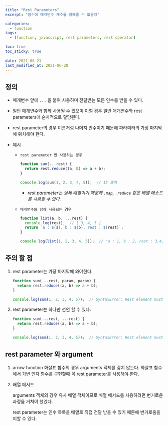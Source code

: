 ```yaml
---
title: "Rest Parameters"
excerpt: "함수에 매개변수 개수를 정해줄 수 없을때"

categories:
  - function
tags:
  - [function, javascript, rest parameters, rest operator]

toc: true
toc_sticky: true
 
date: 2021-06-21
last_modified_at: 2021-06-28
---
```



## 정의

- 매개변수 앞에 `...` 을 붙여 사용하며 전달받는 모든 인수를 받을 수 있다.
- 일반 매개변수와 함께 사용될 수 있으며 이럴 경우 일반 매개변수와 rest parameters에 순차적으로 할당된다.
- rest parameter의 경우 이름처럼 나머지 인수이기 때문에 파라미터의 가장 마지막에 위치해야 한다.
    
- 예시
  - `rest parameter 만 사용하는 경우`
    ```jsx
    function sum(...rest) {
      return rest.reduce((a, b) => a + b);
    }
    
    console.log(sum(1, 2, 3, 4, 5));  // 15 출력
    ```
    - *rest parameter는 실제 배열이기 때문에 `.map`, `.reduce` 같은 배열 메소드를 사용할 수 있다.*

    
  - `매개변수와 함께 사용되는 경우`
    ```jsx
    function list(a, b, ...rest) {
      console.log(rest);  // [ 3, 4, 5 ]
      return `a : ${a}, b : ${b}, rest : ${rest}`;
    }

    console.log(list(1, 2, 3, 4, 5));  // 'a : 1, b : 2, rest : 3,4,5'
    ```
## 주의 할 점

1. rest parameter는 가장 마지막에 와야한다.
    
    ```jsx
    function sum(...rest, param, param) {
      return rest.reduce((a, b) => a + b);
    }
    
    console.log(sum(1, 2, 3, 4, 5));  // SyntaxError: Rest element must be last element
    ```
    
2. rest parameter는 하나만 선언 할 수 있다.
    
    ```jsx
    function sum(...rest, ...rest) {
      return rest.reduce((a, b) => a + b);
    }
    
    console.log(sum(1, 2, 3, 4, 5));  // SyntaxError: Rest element must be last element
    ```
    
<!-- 3. rest parameter는 length 프로퍼티에 영향을 주지 않는다.
    
    ```jsx
    function sum(param, ...rest) {
      console.log(rest.length)  // 4
      return rest.reduce((a, b) => a + b);
    }
    
    console.log(sum(1, 2, 3, 4, 5));  // 15
    console.log(sum.length)  // 1
    ``` -->
    

## rest parameter 와 argument

1. arrow function
    화살표 함수의 경우 arguments 객체를 갖지 않는다. 화살표 함수에서 가변 인자 함수를 구현할때 꼭 rest parameter를 사용해야 한다.
    
2. 배열 메서드
    
    arguments 객체의 경우 유사 배열 객체이므로 배열 메서드를 사용하려면 번거로운 과정을 거쳐야 했었다. 
    
    rest parameter는 인수 목록을 배열로 직접 전달 받을 수 있기 때문에 번거로움을 피할 수 있다.